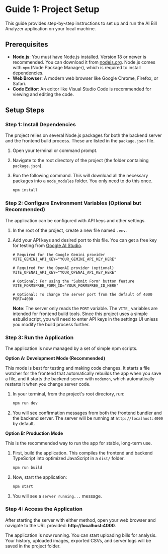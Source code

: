 # Guide 1: Project Setup

This guide provides step-by-step instructions to set up and run the AI Bill Analyzer application on your local machine.

## Prerequisites

-   **Node.js**: You must have Node.js installed. Version 18 or newer is recommended. You can download it from [nodejs.org](https://nodejs.org/). Node.js comes with `npm` (Node Package Manager), which is required to install dependencies.
-   **Web Browser**: A modern web browser like Google Chrome, Firefox, or Safari.
-   **Code Editor**: An editor like Visual Studio Code is recommended for viewing and editing the code.

## Setup Steps

### Step 1: Install Dependencies

The project relies on several Node.js packages for both the backend server and the frontend build process. These are listed in the `package.json` file.

1.  Open your terminal or command prompt.
2.  Navigate to the root directory of the project (the folder containing `package.json`).
3.  Run the following command. This will download all the necessary packages into a `node_modules` folder. You only need to do this once.

    ```bash
    npm install
    ```

### Step 2: Configure Environment Variables (Optional but Recommended)

The application can be configured with API keys and other settings.

1.  In the root of the project, create a new file named `.env`.
2.  Add your API keys and desired port to this file. You can get a free key for testing from [Google AI Studio](https://aistudio.google.com/app/apikey).

    ```env
    # Required for the Google Gemini provider
    VITE_GEMINI_API_KEY="YOUR_GEMINI_API_KEY_HERE"

    # Required for the OpenAI provider (optional)
    VITE_OPENAI_API_KEY="YOUR_OPENAI_API_KEY_HERE"

    # Optional: For using the "Submit Form" button feature
    VITE_FORMSPREE_FORM_ID="YOUR_FORMSPREE_ID_HERE"
    
    # Optional: To change the server port from the default of 4000
    PORT=4000
    ```
    **Note**: The server only reads the `PORT` variable. The `VITE_` variables are intended for frontend build tools. Since this project uses a simple esbuild script, you will need to enter API keys in the settings UI unless you modify the build process further.

### Step 3: Run the Application

The application is now managed by a set of simple npm scripts.

**Option A: Development Mode (Recommended)**

This mode is best for testing and making code changes. It starts a file watcher for the frontend that automatically rebuilds the app when you save a file, and it starts the backend server with `nodemon`, which automatically restarts it when you change server code.

1.  In your terminal, from the project's root directory, run:
    ```bash
    npm run dev
    ```
2.  You will see confirmation messages from both the frontend bundler and the backend server. The server will be running at `http://localhost:4000` by default.

**Option B: Production Mode**

This is the recommended way to run the app for stable, long-term use.

1.  First, build the application. This compiles the frontend and backend TypeScript into optimized JavaScript in a `dist/` folder.
    ```bash
    npm run build
    ```
2.  Now, start the application:
    ```bash
    npm start
    ```
3.  You will see a `server running...` message.

### Step 4: Access the Application

After starting the server with either method, open your web browser and navigate to the URL provided: **http://localhost:4000**.

The application is now running. You can start uploading bills for analysis. Your history, uploaded images, exported CSVs, and server logs will be saved in the project folder.